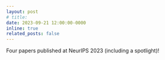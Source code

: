 ```yaml
---
layout: post
# title: 
date: 2023-09-21 12:00:00-0000
inline: true
related_posts: false
---
```


Four papers published at NeurIPS 2023 (including a spotlight)!
